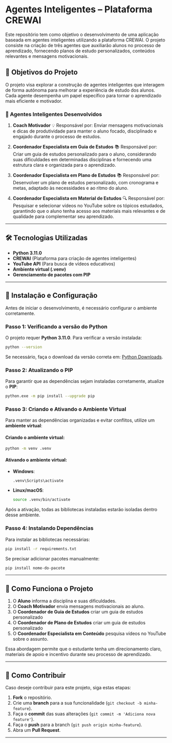 # Agentes Inteligentes – Plataforma CREWAI

Este repositório tem como objetivo o desenvolvimento de uma aplicação baseada em agentes inteligentes utilizando a plataforma CREWAI. O projeto consiste na criação de três agentes que auxiliarão alunos no processo de aprendizado, fornecendo planos de estudo personalizados, conteúdos relevantes e mensagens motivacionais.

## 📌 Objetivos do Projeto

O projeto visa explorar a construção de agentes inteligentes que interagem de forma autônoma para melhorar a experiência de estudo dos alunos. Cada agente desempenha um papel específico para tornar o aprendizado mais eficiente e motivador.

### 🧠 Agentes Inteligentes Desenvolvidos

1. **Coach Motivador**
💡 Responsável por: Enviar mensagens motivacionais e dicas de produtividade para manter o aluno focado, disciplinado e engajado durante o processo de estudos.

2. **Coordenador Especialista em Guia de Estudos**
📚 Responsável por: Criar um guia de estudos personalizado para o aluno, considerando suas dificuldades em determinadas disciplinas e fornecendo uma estrutura clara e organizada para o aprendizado.

3. **Coordenador Especialista em Plano de Estudos**
📚 Responsável por: Desenvolver um plano de estudos personalizado, com cronograma e metas, adaptado às necessidades e ao ritmo do aluno.

4. **Coordenador Especialista em Material de Estudos**
🔍 Responsável por: Pesquisar e selecionar vídeos no YouTube sobre os tópicos estudados, garantindo que o aluno tenha acesso aos materiais mais relevantes e de qualidade para complementar seu aprendizado.

---

## 🛠️ Tecnologias Utilizadas

- **Python 3.11.0**  
- **CREWAI** (Plataforma para criação de agentes inteligentes)  
- **YouTube API** (Para busca de vídeos educativos)  
- **Ambiente virtual (.venv)**  
- **Gerenciamento de pacotes com PIP**  

---

## 📌 Instalação e Configuração

Antes de iniciar o desenvolvimento, é necessário configurar o ambiente corretamente.

### Passo 1: Verificando a versão do Python

O projeto requer **Python 3.11.0**. Para verificar a versão instalada:

```sh
python --version
```

Se necessário, faça o download da versão correta em: [Python Downloads](https://www.python.org/downloads/).

### Passo 2: Atualizando o PIP

Para garantir que as dependências sejam instaladas corretamente, atualize o **PIP**:

```sh
python.exe -m pip install --upgrade pip
```

### Passo 3: Criando e Ativando o Ambiente Virtual

Para manter as dependências organizadas e evitar conflitos, utilize um **ambiente virtual**:

#### Criando o ambiente virtual:
```sh
python -m venv .venv
```

#### Ativando o ambiente virtual:
- **Windows**:
  ```sh
  .venv\Scripts\activate
  ```
- **Linux/macOS**:
  ```sh
  source .venv/bin/activate
  ```

Após a ativação, todas as bibliotecas instaladas estarão isoladas dentro desse ambiente.

### Passo 4: Instalando Dependências

Para instalar as bibliotecas necessárias:

```sh
pip install -r requirements.txt
```

Se precisar adicionar pacotes manualmente:

```sh
pip install nome-do-pacote
```

---

## 📖 Como Funciona o Projeto

1. O **Aluno** informa a disciplina e suas dificuldades.  
2. O **Coach Motivador** envia mensagens motivacionais ao aluno.  
3. O **Coordenador de Guia de Estudos** criar um guia de estudos personalizado 
4. O **Coordenador de Plano de Estudos** criar um guia de estudos personalizado 
5. O **Coordenador Especialista em Conteúdo** pesquisa vídeos no YouTube sobre o assunto.  

Essa abordagem permite que o estudante tenha um direcionamento claro, materiais de apoio e incentivo durante seu processo de aprendizado.

---

## 📌 Como Contribuir

Caso deseje contribuir para este projeto, siga estas etapas:

1. **Fork** o repositório.
2. Crie uma **branch** para a sua funcionalidade (`git checkout -b minha-feature`).
3. Faça o **commit** das suas alterações (`git commit -m 'Adiciona nova feature'`).
4. Faça o **push** para a branch (`git push origin minha-feature`).
5. Abra um **Pull Request**.

---
